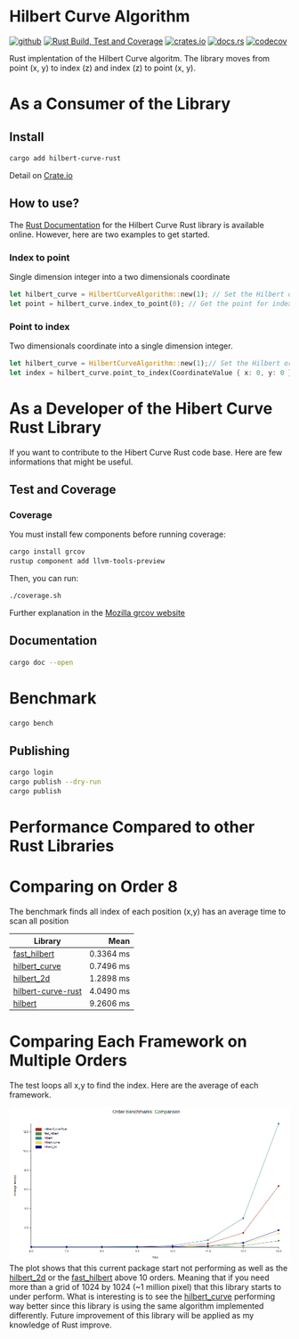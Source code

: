 # Hilbert Curve Algorithm

[<img alt="github" src="https://img.shields.io/badge/github-mrdesjardins/hilbert_curve_rust-8dagcb?labelColor=555555&logo=github" height="20">](https://github.com/MrDesjardins/hilbert-curve-rust)
[![Rust Build, Test and Coverage](https://github.com/MrDesjardins/hilbert-curve-rust/actions/workflows/rust.yml/badge.svg)](https://github.com/MrDesjardins/hilbert-curve-rust/actions/workflows/rust.yml)
[<img alt="crates.io" src="https://img.shields.io/crates/v/hilbert_curve_rust.svg?color=fc8d62&logo=rust" height="20">](https://crates.io/crates/hilbert-curve-rust)
[<img alt="docs.rs" src="https://img.shields.io/badge/docs.hilbert_curve_rust-66c2a5?labelColor=555555&logo=docs.rs" height="20">](https://docs.rs/hilbert-curve-rust/latest/hilbert_curve_rust)
[![codecov](https://codecov.io/gh/MrDesjardins/hilbert-curve-rust/branch/main/graph/badge.svg?token=TWHYC1X1KQ)](https://codecov.io/gh/MrDesjardins/hilbert-curve-rust)

Rust implentation of the Hilbert Curve algoritm. The library moves from point (x, y) to index (z) and index (z) to point (x, y).

# As a Consumer of the Library

## Install

```sh
cargo add hilbert-curve-rust
```

Detail on [Crate.io](https://crates.io/crates/hilbert-curve-rust)

## How to use?

The [Rust Documentation](https://docs.rs/hilbert-curve-rust/latest/hilbert_curve_rust) for the Hilbert Curve Rust library is available online. However, here are two examples to get started.

### Index to point

Single dimension integer into a two dimensionals coordinate

```rust
let hilbert_curve = HilbertCurveAlgorithm::new(1); // Set the Hilbert order here
let point = hilbert_curve.index_to_point(0); // Get the point for index 0
```

### Point to index

Two dimensionals coordinate into a single dimension integer.

```rust
let hilbert_curve = HilbertCurveAlgorithm::new(1);// Set the Hilbert order here
let index = hilbert_curve.point_to_index(CoordinateValue { x: 0, y: 0 }); // Get the index for (0,0) point
```

# As a Developer of the Hibert Curve Rust Library

If you want to contribute to the Hibert Curve Rust code base. Here are few informations that might be useful.

## Test and Coverage

### Coverage

You must install few components before running coverage:

```sh
cargo install grcov
rustup component add llvm-tools-preview
```

Then, you can run:

```sh
./coverage.sh
```

Further explanation in the [Mozilla grcov website](https://github.com/mozilla/grcov)

## Documentation

```sh
cargo doc --open
```

# Benchmark

```sh
cargo bench
```

## Publishing

```sh
cargo login
cargo publish --dry-run
cargo publish
```

# Performance Compared to other Rust Libraries

# Comparing on Order 8

The benchmark finds all index of each position (x,y) has an average time to scan all position

| Library                                                                  |      Mean |
| ------------------------------------------------------------------------ | --------: |
| [fast_hilbert](https://crates.io/crates/fast_hilbert)                    | 0.3364 ms |
| [hilbert_curve](https://crates.io/crates/hilbert_curve)                  | 0.7496 ms |
| [hilbert_2d](https://crates.io/crates/hilbert_2d)                        | 1.2898 ms |
| [hilbert-curve-rust](https://github.com/MrDesjardins/hilbert-curve-rust) | 4.0490 ms |
| [hilbert](https://crates.io/crates/hilbert)                              | 9.2606 ms |

# Comparing Each Framework on Multiple Orders

The test loops all x,y to find the index. Here are the average of each framework.

![](./images/plot_comparison_algos.png)
The plot shows that this current package start not performing as well as the [hilbert_2d](https://crates.io/crates/hilbert_2d) or the [fast_hilbert](https://crates.io/crates/fast_hilbert) above 10 orders. Meaning that if you need more than a grid of 1024 by 1024 (~1 million pixel) that this library starts to under perform. What is interesting is to see the [hilbert_curve](https://crates.io/crates/hilbert_curve) performing way better since this library is using the same algorithm implemented differently. Future improvement of this library will be applied as my knowledge of Rust improve.